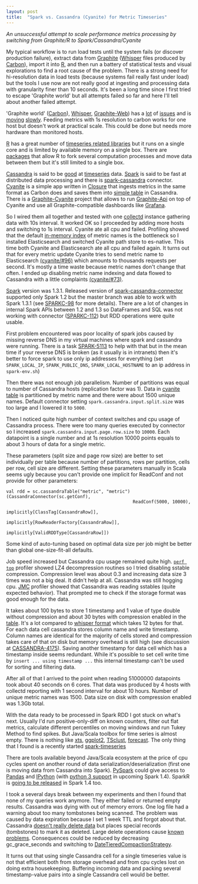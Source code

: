 ```yaml
---
layout: post
title:  "Spark vs. Cassandra (Cyanite) for Metric Timeseries"
---
```


_An unsuccessful attempt to scale performance metrics processing by switching from Graphite/R to Spark/Cassandra/Cyanite_

My typical workflow is to run load tests until the system fails (or discover production failure), extract data from [Graphite](http://graphite.readthedocs.org/) ([Whisper](https://github.com/graphite-project/whisper) files produced by [Carbon](https://github.com/graphite-project/carbon)), import it into [R](http://www.r-project.org/), and then run a battery of statistical tests and visual explorations to find a root cause of the problem. There is a strong need for hi-resolution data in load tests (because systems fail really fast under load) but the tools I use now are not really good at ingesting and processing data with granularity finer than 10 seconds. It's been a long time since I first tried to escape 'Graphite world' but all attempts failed so far and here I'll tell about another failed attempt.

'Graphite world' ([Carbon](https://github.com/graphite-project/carbon)), [Whisper](https://github.com/graphite-project/whisper), [Graphite-Web](https://github.com/graphite-project/graphite-web)) has a [lot](https://github.com/graphite-project/carbon/issues) of [issues](https://github.com/graphite-project/graphite-web/issues) and is [moving](https://github.com/graphite-project/graphite-web/tags) [slowly](https://github.com/graphite-project/carbon/tags). Feeding metrics with 1s resolution to carbon works for one host but doesn't work at practical scale. This could be done but needs more hardware than monitored hosts.

[R](http://www.r-project.org/) has a great number of [timeseries related libraries](http://cran.r-project.org/web/views/TimeSeries.html) but it runs on a single core and is limited by available memory on a single box. There are [packages](http://cran.r-project.org/web/views/HighPerformanceComputing.html) that allow R to fork several computation processes and move data between them but it's still limited to a single box.

[Cassandra](http://cassandra.apache.org/) is said to be [good](http://strataconf.com/big-data-conference-ca-2015/public/schedule/detail/39534) at [timeseries](http://www.slideshare.net/jericevans/time-series-data-with-apache-cassandra) data. [Spark](http://spark.apache.org/) is said to be fast at distributed data processing and there is [spark-cassandra](https://github.com/datastax/spark-cassandra-connector) connector. [Cyanite](https://github.com/pyr/cyanite/) is a simple app written in [Closure](http://clojure.org/) that ingests metrics in the same format as Carbon does and saves them into [simple table](https://github.com/pyr/cyanite/blob/master/doc/schema.cql) in Cassandra. There is a [Graphite-Cyanite](https://github.com/brutasse/graphite-cyanite) project that allows to run [Graphite-Api](https://github.com/brutasse/graphite-api) on top of Cyanite and use all Graphite-compatible dashboards like [Grafana](http://grafana.org/).

So I wired them all together and tested with one [collectd](https://collectd.org/) instance gathering data with 10s interval. It worked OK so I proceeded by adding more hosts and switching to 1s interval. Cyanite ate all cpu and failed. Profiling showed that the default [in-memory index](https://github.com/pyr/cyanite/blob/master/src/io/cyanite/path.clj) of metric names is the bottleneck so I installed Elasticsearch and switched Cyanite path store to es-native. This time both Cyanite and Elasticsearch ate all cpu and failed again. It turns out that for every metric update Cyanite tries to send metric name to Elasticsearch [(cyanite/#96)](https://github.com/pyr/cyanite/issues/96) which amounts to thousands requests per second. It's mostly a time waste because metric names don't change that often. I ended up disabling metric name indexing and data flowed to Cassandra with a little complaints [(cyanite/#73)](https://github.com/pyr/cyanite/issues/73).

[Spark](http://spark.apache.org/) version was 1.3.1. Released version of [spark-cassandra-connector](https://github.com/datastax/spark-cassandra-connector) supported only Spark 1.2 but the master branch was able to work with Spark 1.3.1 (see [SPARKC-98](https://datastax-oss.atlassian.net/browse/SPARKC-98) for more details). There are a lot of changes in internal Spark APIs between 1.2 and 1.3 so DataFrames and SQL was not working with connector ([SPARKC-112](https://datastax-oss.atlassian.net/browse/SPARKC-112)) but RDD operations were quite usable.

First problem encountered was poor locality of spark jobs caused by missing reverse DNS in my virtual machines where spark and cassandra were running. There is a task [SPARK-5113](https://issues.apache.org/jira/browse/SPARK-5113) to help with that but in the mean time if your reverse DNS is broken (as it usually is in intranets) then it's better to force spark to use only ip addresses for everything (set `SPARK_LOCAL_IP`, `SPARK_PUBLIC_DNS`, `SPARK_LOCAL_HOSTNAME` to an ip address in `spark-env.sh`)

Then there was not enough job parallelism. Number of partitions was equal to number of Cassandra hosts (replication factor was 1). Data in [cyanite table](https://github.com/pyr/cyanite/blob/master/doc/schema.cql) is partitioned by metric name and there were about 1500 unique names. Default connector setting `spark.cassandra.input.split.size` was too large and I lowered it to `5000`.

Then I noticed quite high number of context switches and cpu usage of Cassandra process. There were too many queries executed by connector so I increased `spark.cassandra.input.page.row.size` to `10000`. Each datapoint is a single number and at 1s resolution 10000 points equals to about 3 hours of data for a single metric.

These parameters (split size and page row size) are better to set individually per table because number of partitions, rows per partition, cells per row, cell size are different. Setting these parameters manually in Scala seems ugly because you can't provide one implicit for ReadConf and not provide for other parameters:

    val rdd = sc.cassandraTable("metric", "metric")(CassandraConnector(sc.getConf), 
                                                    ReadConf(5000, 10000), 
                                                    implicitly[ClassTag[CassandraRow]], 
                                                    implicitly[RowReaderFactory[CassandraRow]], 
                                                    implicitly[ValidRDDType[CassandraRow]])

Some kind of auto-tuning based on optimal data size per job might be better than global one-size-fit-all defaults.

Job speed increased but Cassandra cpu usage remained quite high. [`perf top`](https://perf.wiki.kernel.org/index.php/Tutorial#Live_analysis_with_perf_top) profiler showed LZ4 decompression routines so I tried disabling sstable compression. Compression level was about 0.3 and increasing data size 3 times was not a big deal. It didn't help at all. Cassandra was still hogging cpu. [JMC](http://www.oracle.com/technetwork/java/javaseproducts/mission-control/java-mission-control-1998576.html) profiler showed that Cassandra was reading sstables (quite expected behavior). That prompted me to check if the storage format was good enough for the data.

It takes about 100 bytes to store 1 timestamp and 1 value of type double without compression and about 30 bytes with compression enabled in the [table](https://github.com/pyr/cyanite/blob/master/doc/schema.cql). It's a lot compared to [whisper format](http://graphite.readthedocs.org/en/latest/whisper.html) which takes 12 bytes for that. For each data cell cassandra stores column name and write timestamp. Column names are identical for the majority of cells stored and compression takes care of that on disk but memory overhead is still high (see discussion at [CASSANDRA-4175](https://issues.apache.org/jira/browse/CASSANDRA-4175)). Saving another timestamp for data cell which has a timestamp inside seems redundant. While it's possible to set cell write time by `insert ... using timestamp ...` this internal timestamp can't be used for sorting and filtering data.

After all of that I arrived to the point when reading 51000000 datapoints took about 40 seconds on 6 cores. That data was produced by 4 hosts with collectd reporting with 1 second interval for about 10 hours. Number of unique metric names was 1500. Data size on disk with compression enabled was 1.3Gb total.

With the data ready to be processed in Spark RDD I got stuck on what's next. Usually I'd run positive-only-diff on known counters, filter out flat metrics, calculate different percentiles on moving windows and run Tukey Method to find spikes. But Java/Scala toolbox for time series is almost empty. There is nothing like [xts](http://cran.r-project.org/web/packages/xts/index.html), [ggplot2](http://ggplot2.org/), [TSclust](http://cran.r-project.org/web/packages/TSclust/index.html), [forecast](https://github.com/robjhyndman/forecast). The only thing that I found is a recently started [spark-timeseries](https://github.com/cloudera/spark-timeseries)

There are tools available beyond Java/Scala ecosystem at the price of cpu cycles spent on another round of data serialization/deserialization (first one is moving data from Cassandra into Spark). [PySpark](http://spark.apache.org/docs/latest/api/python/index.html) could give access to [Pandas](http://pandas.pydata.org/) and [IPython](http://ipython.org/) (with [python 3 support](https://issues.apache.org/jira/browse/SPARK-4897) in upcoming Spark 1.4). SparkR is [going to be released](https://issues.apache.org/jira/browse/SPARK-5654) in Spark 1.4 too.

I took a several days break between my experiments and then I found that none of my queries work anymore. They either failed or returned empty results. Cassandra was dying with out of memory errors. One log file had a warning about too many tombstones being scanned. The problem was caused by data expiration because I set 1 week TTL and forgot about that. Cassandra [doesn't really delete data](http://docs.datastax.com/en/cassandra/2.1/cassandra/dml/dml_about_deletes_c.html) but places special records (tombstones) to mark it as deleted. Large delete operations cause [known problems](https://lostechies.com/ryansvihla/2014/10/20/domain-modeling-around-deletes-or-using-cassandra-as-a-queue-even-when-you-know-better/). Consequences could be reduced by decreasing gc_grace_seconds and switching to [DateTieredCompactionStrategy](http://www.datastax.com/dev/blog/datetieredcompactionstrategy).

It turns out that using single Cassandra cell for a single timeseries value is not that efficient both from storage overhead and from cpu cycles lost on doing extra housekeeping. Buffering incoming data and packing several timestamp-value pairs into a single Cassandra cell would be better.
